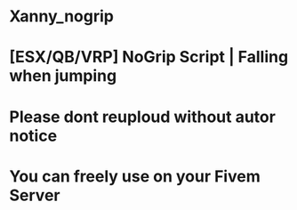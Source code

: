 # Xanny_nogrip
# [ESX/QB/VRP] NoGrip Script | Falling when jumping
# Please dont reuploud without autor notice
# You can freely use on your Fivem Server

